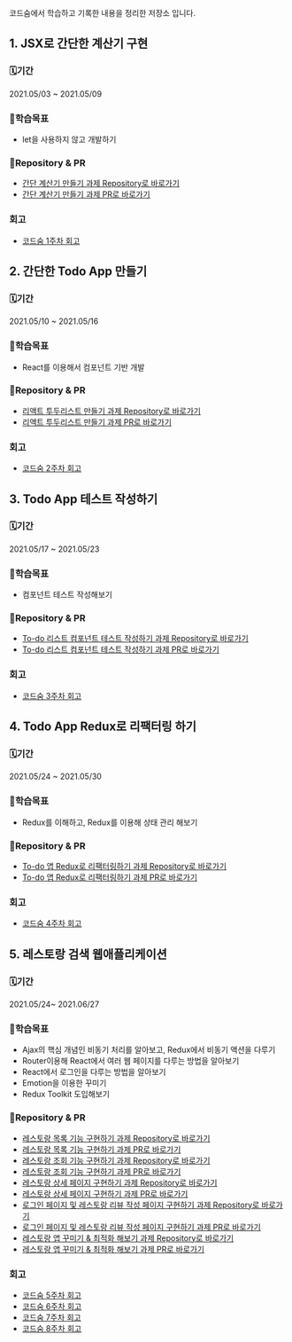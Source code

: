 코드숨에서 학습하고 기록한 내용을 정리한 저장소 입니다.


## 1. JSX로 간단한 계산기 구현

### 🗓기간
2021.05/03 ~ 2021.05/09

### 🎯학습목표
- let을 사용하지 않고 개발하기

### 📝Repository & PR
- [간단 계산기 만들기 과제 Repository로 바로가기](https://github.com/seong-dodo/react-week1-assignment-2/tree/seong-dodo)
- [간단 계산기 만들기 과제 PR로 바로가기](https://github.com/CodeSoom/react-week1-assignment-2/pull/83)

### 회고
- [코드숨 1주차 회고](https://velog.io/@seong-dodo/CodeSoom-1%EC%A3%BC%EC%B0%A8-%ED%9A%8C%EA%B3%A0)


## 2. 간단한 Todo App 만들기

### 🗓기간
2021.05/10 ~ 2021.05/16

### 🎯학습목표
- React를 이용해서 컴포넌트 기반 개발

### 📝Repository & PR
- [리액트 투두리스트 만들기 과제 Repository로 바로가기](https://github.com/seong-dodo/react-week2-assignment-2/tree/seong-dodo)
- [리액트 투두리스트 만들기 과제 PR로 바로가기](https://github.com/CodeSoom/react-week2-assignment-2/pull/71)

### 회고
- [코드숨 2주차 회고](https://velog.io/@seong-dodo/CodeSoom-2%EC%A3%BC%EC%B0%A8-%ED%9A%8C%EA%B3%A0)


## 3. Todo App 테스트 작성하기

### 🗓기간
2021.05/17 ~ 2021.05/23

### 🎯학습목표
- 컴포넌트 테스트 작성해보기

### 📝Repository & PR
- [To-do 리스트 컴포넌트 테스트 작성하기 과제 Repository로 바로가기](https://github.com/seong-dodo/react-week3-assignment-1/tree/seong-dodo)
- [To-do 리스트 컴포넌트 테스트 작성하기 과제 PR로 바로가기](https://github.com/CodeSoom/react-week3-assignment-1/pull/74)

### 회고
- [코드숨 3주차 회고](https://velog.io/@seong-dodo/CodeSoom-3%EC%A3%BC%EC%B0%A8-%ED%9A%8C%EA%B3%A0)


## 4. Todo App Redux로 리팩터링 하기

### 🗓기간
2021.05/24 ~ 2021.05/30

### 🎯학습목표
- Redux를 이해하고, Redux를 이용해 상태 관리 해보기

### 📝Repository & PR
- [To-do 앱 Redux로 리팩터링하기 과제 Repository로 바로가기](https://github.com/seong-dodo/react-week4-assignment-1/tree/seong-dodo)
- [To-do 앱 Redux로 리팩터링하기 과제 PR로 바로가기](https://github.com/CodeSoom/react-week4-assignment-1/pull/61)

### 회고
- [코드숨 4주차 회고](https://velog.io/@seong-dodo/CodeSoom-4%EC%A3%BC%EC%B0%A8-%EC%A3%BC%EA%B0%84%ED%9A%8C%EA%B3%A0)


## 5. 레스토랑 검색 웹애플리케이션 

### 🗓기간
2021.05/24~ 2021.06/27

### 🎯학습목표
- Ajax의 핵심 개념인 비동기 처리를 알아보고, Redux에서 비동기 액션을 다루기
- Router이용해 React에서 여러 웹 페이지를 다루는 방법을 알아보기
- React에서 로그인을 다루는 방법을 알아보기
- Emotion을 이용한 꾸미기
- Redux Toolkit 도입해보기

### 📝Repository & PR
- [레스토랑 목록 기능 구현하기 과제 Repository로 바로가기](https://github.com/seong-dodo/react-week4-assignment-2/tree/seong-dodo)
- [레스토랑 목록 기능 구현하기 과제 PR로 바로가기](https://github.com/CodeSoom/react-week4-assignment-2/pull/52)
- [레스토랑 조회 기능 구현하기 과제 Repository로 바로가기](https://github.com/seong-dodo/react-week5-assignment-1/tree/seong-dodo)
- [레스토랑 조회 기능 구현하기 과제 PR로 바로가기](https://github.com/CodeSoom/react-week5-assignment-1/pull/58)
- [레스토랑 상세 페이지 구현하기 과제 Repository로 바로가기](https://github.com/seong-dodo/react-week6-assignment-1/tree/seong-dodo)
- [레스토랑 상세 페이지 구현하기 과제 PR로 바로가기](https://github.com/CodeSoom/react-week6-assignment-1/pull/49)
- [로그인 페이지 및 레스토랑 리뷰 작성 페이지 구현하기 과제 Repository로 바로가기](https://github.com/seong-dodo/react-week7-assignment-1/tree/seong-dodo)
- [로그인 페이지 및 레스토랑 리뷰 작성 페이지 구현하기 과제 PR로 바로가기](https://github.com/CodeSoom/react-week7-assignment-1/pull/48)
- [레스토랑 앱 꾸미기 & 최적화 해보기 과제 Repository로 바로가기](https://github.com/seong-dodo/react-week8-assignment-1/tree/seong-dodo)
- [레스토랑 앱 꾸미기 & 최적화 해보기 과제 PR로 바로가기](https://github.com/CodeSoom/react-week8-assignment-1/pull/47)

### 회고
- [코드숨 5주차 회고](https://velog.io/@seong-dodo/CodeSoom-5%EC%A3%BC%EC%B0%A8-%EC%A3%BC%EA%B0%84%ED%9A%8C%EA%B3%A0)
- [코드숨 6주차 회고](https://velog.io/@seong-dodo/CodeSoom-6%EC%A3%BC%EC%B0%A8-%EC%A3%BC%EA%B0%84%ED%9A%8C%EA%B3%A0)
- [코드숨 7주차 회고](https://velog.io/@seong-dodo/CodeSoom-7%EC%A3%BC%EC%B0%A8-%ED%9A%8C%EA%B3%A0)
- [코드숨 8주차 회고](https://velog.io/@seong-dodo/CodeSoom-8%EC%A3%BC%EC%B0%A8-%ED%9A%8C%EA%B3%A0)
